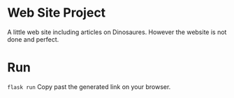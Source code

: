 # Web Site Project
A little web site including articles on Dinosaures. However the website is not done and perfect.

# Run
``flask run``
Copy past the generated link on your browser.
